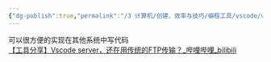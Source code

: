 ```yaml
---
{"dg-publish":true,"permalink":"/3 计算机/创建、效率与技巧/编程工具/vscode/vscode ssh连接管理/","title":"vscode ssh连接管理"}
---
```



可以很方便的实现在其他系统中写代码  
[【工具分享】Vscode server，还在用传统的FTP传输？\_哔哩哔哩\_bilibili](https://www.bilibili.com/video/BV1nx4y197iw/?spm_id_from=333.788.recommend_more_video.13&vd_source=20cb3e7c6ad3d64f0eb2d763ff005080)